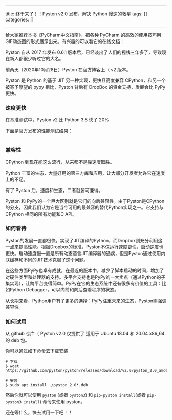 
--- 
title:  终于来了！！Pyston v2.0 发布，解决 Python 慢速的救星 
tags: []
categories: [] 

---
>  
 给大家推荐本书《PyCharm中文指南》，把各种 PyCharm 的高效的使用技巧用GIF动态图的形式展示出来。有兴趣的可以看它的在线文档： 


Pyston 自从 2017 年发布 0.6.1 版本后，已经淡出了人们的视线三年多了，导致现在新人都很少听过它的大名。

前两天（2020年10月28日）Pyston 在官方博客上（ v2 版本。

Pyston 是 Python 的基于 JIT 另一种实现，更快且高度兼容 CPython，和另一个被寄予厚望的 pypy 相比，Pyston 背后有 DropBox 的资金支持，发展会比 PyPy 更快。

### 速度更快

在基准测试中，Pyston v2 比 Python 3.8 快了 20%

下面是官方发布的性能测试结果：

<img src="https://img-blog.csdnimg.cn/20201102122507832.png" alt="">

### 兼容性

CPython 到现在能这么流行，从来都不是靠速度取胜。

Python 丰富的生态，大量好用的第三方库和应用，让大部分开发者允许它在速度上的不足。

有了 Pyston 后，速度和生态，二者就皆可兼得。

Pyston 和 PyPy的一个巨大区别就是它们的向后兼容性，由于Pyston是CPython的分支，因此我们认为它是当今可用的最兼容的替代Python实现之一。它支持与 CPython 相同的所有功能和C API。

### 如何看待

Pyston的发展一直都很快，实现了JIT编译的Python，而Dropbox则充分利用这一点来提高性能。根据Dropbox的标准，Pyston不仅运行速度更快，启动速度也更快。启动速度慢一直是所有动态语言JIT编译器的通病，但是Pyston通过使用内联缓存和不同的JIT技术克服了这个问题。

在这些方面PyPy也卓有成就，在最近的版本中，减少了脚本启动的时间，增加了对硬件类型和处理器的支持。多平台支持也是PyPy的一大卖点（通过Python的子集实现），让跨平台变得简单。PyPy在它的生态系统中还有很多有价值的工具：比如Python Debugger，可以向前和向后查看程序的状态。

从长期来看，Python用户有了更多的选择：PyPy注重未来的生态，Pyston则强调兼容性。

### 如何试用

从 github 仓库（ Pyston v2.0 仅提供了 适用于 Ubuntu 18.04 和 20.04 x86_64 的 deb 包。

你可以通过如下命令去下载安装

```
# 下载
$ wget https://github.com/pyston/pyston/releases/download/v2.0/pyston_2.0_amd64_18.04.deb

# 安装
$ sudo apt install ./pyston_2.0*.deb
```

然后你就可以使用 `pyston` (或者 `pyston3`) 和 `pip-pyston install`(或者 `pip-pyston3 install`) 命令来使用 pyston。

还在等什么，快去试用一下吧！！
